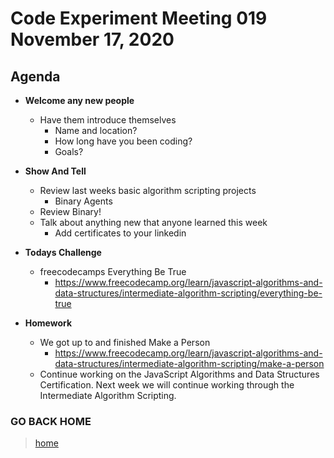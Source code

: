 # Code Experiment Meeting 019 November 17, 2020


## Agenda
- **Welcome any new people**
  - Have them introduce themselves
    - Name and location?
    - How long have you been coding?
    - Goals?


- **Show And Tell**
  - Review last weeks basic algorithm scripting projects
    - Binary Agents
  - Review Binary!
  - Talk about anything new that anyone learned this week
    - Add certificates to your linkedin


- **Todays Challenge**
  - freecodecamps Everything Be True
    - https://www.freecodecamp.org/learn/javascript-algorithms-and-data-structures/intermediate-algorithm-scripting/everything-be-true


- **Homework**
  - We got up to and finished Make a Person
    - https://www.freecodecamp.org/learn/javascript-algorithms-and-data-structures/intermediate-algorithm-scripting/make-a-person
  - Continue working on the JavaScript Algorithms and Data Structures Certification.  Next week we will continue working through the Intermediate Algorithm Scripting.


### GO BACK HOME
> [home](../../../readme.md)